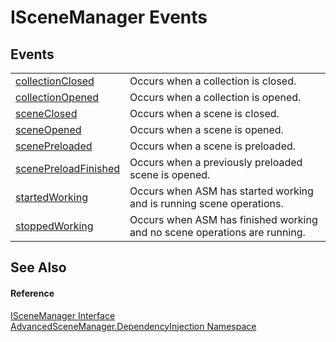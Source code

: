 # ISceneManager Events




## Events
<table>
<tr>
<td><a href="E_AdvancedSceneManager_DependencyInjection_ISceneManager_collectionClosed.md">collectionClosed</a></td>
<td>Occurs when a collection is closed.</td></tr>
<tr>
<td><a href="E_AdvancedSceneManager_DependencyInjection_ISceneManager_collectionOpened.md">collectionOpened</a></td>
<td>Occurs when a collection is opened.</td></tr>
<tr>
<td><a href="E_AdvancedSceneManager_DependencyInjection_ISceneManager_sceneClosed.md">sceneClosed</a></td>
<td>Occurs when a scene is closed.</td></tr>
<tr>
<td><a href="E_AdvancedSceneManager_DependencyInjection_ISceneManager_sceneOpened.md">sceneOpened</a></td>
<td>Occurs when a scene is opened.</td></tr>
<tr>
<td><a href="E_AdvancedSceneManager_DependencyInjection_ISceneManager_scenePreloaded.md">scenePreloaded</a></td>
<td>Occurs when a scene is preloaded.</td></tr>
<tr>
<td><a href="E_AdvancedSceneManager_DependencyInjection_ISceneManager_scenePreloadFinished.md">scenePreloadFinished</a></td>
<td>Occurs when a previously preloaded scene is opened.</td></tr>
<tr>
<td><a href="E_AdvancedSceneManager_DependencyInjection_ISceneManager_startedWorking.md">startedWorking</a></td>
<td>Occurs when ASM has started working and is running scene operations.</td></tr>
<tr>
<td><a href="E_AdvancedSceneManager_DependencyInjection_ISceneManager_stoppedWorking.md">stoppedWorking</a></td>
<td>Occurs when ASM has finished working and no scene operations are running.</td></tr>
</table>

## See Also


#### Reference
<a href="T_AdvancedSceneManager_DependencyInjection_ISceneManager.md">ISceneManager Interface</a>  
<a href="N_AdvancedSceneManager_DependencyInjection.md">AdvancedSceneManager.DependencyInjection Namespace</a>  
